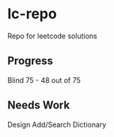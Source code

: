 # lc-repo

Repo for leetcode solutions

## Progress

Blind 75 - 48 out of 75

## Needs Work

Design Add/Search Dictionary